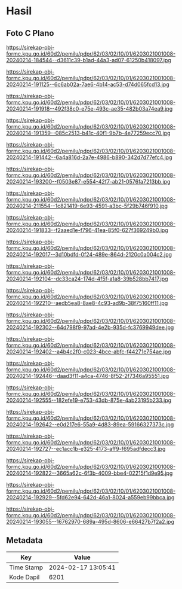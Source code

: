# Hasil

## Foto C Plano

https://sirekap-obj-formc.kpu.go.id/60d2/pemilu/pdpr/62/03/02/10/01/6203021001008-20240214-184544--d3611c39-b1ad-44a3-ad07-61250b418097.jpg

https://sirekap-obj-formc.kpu.go.id/60d2/pemilu/pdpr/62/03/02/10/01/6203021001008-20240214-191125--6c6ab02a-7ae6-4b14-ac53-d74d065fcd13.jpg

https://sirekap-obj-formc.kpu.go.id/60d2/pemilu/pdpr/62/03/02/10/01/6203021001008-20240214-191918--492f38c0-e75e-493c-ae35-482b03a74ea9.jpg

https://sirekap-obj-formc.kpu.go.id/60d2/pemilu/pdpr/62/03/02/10/01/6203021001008-20240214-191359--085c2513-b41c-40f1-9b7b-4e77259ecc70.jpg

https://sirekap-obj-formc.kpu.go.id/60d2/pemilu/pdpr/62/03/02/10/01/6203021001008-20240214-191442--6a4a816d-2a7e-4986-b890-342d7d77efc4.jpg

https://sirekap-obj-formc.kpu.go.id/60d2/pemilu/pdpr/62/03/02/10/01/6203021001008-20240214-193200--f0503e87-e554-42f7-ab21-0576fa7213bb.jpg

https://sirekap-obj-formc.kpu.go.id/60d2/pemilu/pdpr/62/03/02/10/01/6203021001008-20240214-211554--1c821419-6e93-4591-a3bc-5f29b746f910.jpg

https://sirekap-obj-formc.kpu.go.id/60d2/pemilu/pdpr/62/03/02/10/01/6203021001008-20240214-191833--f2aaed1e-f796-41ea-85f0-627f369249b0.jpg

https://sirekap-obj-formc.kpu.go.id/60d2/pemilu/pdpr/62/03/02/10/01/6203021001008-20240214-192017--3d10bdfd-0f24-489e-864d-2120c0a004c2.jpg

https://sirekap-obj-formc.kpu.go.id/60d2/pemilu/pdpr/62/03/02/10/01/6203021001008-20240214-192104--dc33ca24-174d-4f5f-a1a8-39b528bb7417.jpg

https://sirekap-obj-formc.kpu.go.id/60d2/pemilu/pdpr/62/03/02/10/01/6203021001008-20240214-192210--aedb5ea8-8ae8-4c93-ad9b-38f75160ff11.jpg

https://sirekap-obj-formc.kpu.go.id/60d2/pemilu/pdpr/62/03/02/10/01/6203021001008-20240214-192302--64d798f9-97ad-4e2b-935d-fc3769949dee.jpg

https://sirekap-obj-formc.kpu.go.id/60d2/pemilu/pdpr/62/03/02/10/01/6203021001008-20240214-192402--a4b4c2f0-c023-4bce-abfc-f44271e754ae.jpg

https://sirekap-obj-formc.kpu.go.id/60d2/pemilu/pdpr/62/03/02/10/01/6203021001008-20240214-192446--daad3f11-a4ca-4746-8f52-2f7346a95551.jpg

https://sirekap-obj-formc.kpu.go.id/60d2/pemilu/pdpr/62/03/02/10/01/6203021001008-20240214-192555--182efe19-e753-43db-875e-4ab23195b233.jpg

https://sirekap-obj-formc.kpu.go.id/60d2/pemilu/pdpr/62/03/02/10/01/6203021001008-20240214-192642--e0d217e6-55a9-4d83-89ea-59166327373c.jpg

https://sirekap-obj-formc.kpu.go.id/60d2/pemilu/pdpr/62/03/02/10/01/6203021001008-20240214-192727--ec1acc1b-e325-4173-aff9-f695adfdecc3.jpg

https://sirekap-obj-formc.kpu.go.id/60d2/pemilu/pdpr/62/03/02/10/01/6203021001008-20240214-192822--3665a62c-6f3b-4009-bbe4-02215f1d9e95.jpg

https://sirekap-obj-formc.kpu.go.id/60d2/pemilu/pdpr/62/03/02/10/01/6203021001008-20240214-192929--5fd62e94-642d-46a1-8024-a559eb99bbca.jpg

https://sirekap-obj-formc.kpu.go.id/60d2/pemilu/pdpr/62/03/02/10/01/6203021001008-20240214-193055--16762970-689a-495d-8606-e66427b7f2a2.jpg


## Metadata

| Key        | Value               |
| ---------- | ------------------- |
| Time Stamp | 2024-02-17 13:05:41 |
| Kode Dapil | 6201                |



